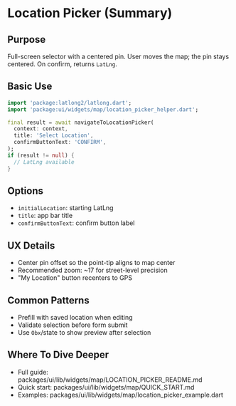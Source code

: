 # Location Picker (Summary)

## Purpose
Full-screen selector with a centered pin. User moves the map; the pin stays centered. On confirm, returns `LatLng`.

## Basic Use
```dart
import 'package:latlong2/latlong.dart';
import 'package:ui/widgets/map/location_picker_helper.dart';

final result = await navigateToLocationPicker(
  context: context,
  title: 'Select Location',
  confirmButtonText: 'CONFIRM',
);
if (result != null) {
  // LatLng available
}
```

## Options
- `initialLocation`: starting LatLng
- `title`: app bar title
- `confirmButtonText`: confirm button label

## UX Details
- Center pin offset so the point-tip aligns to map center
- Recommended zoom: ~17 for street-level precision
- "My Location" button recenters to GPS

## Common Patterns
- Prefill with saved location when editing
- Validate selection before form submit
- Use `Obx`/state to show preview after selection

## Where To Dive Deeper
- Full guide: packages/ui/lib/widgets/map/LOCATION_PICKER_README.md
- Quick start: packages/ui/lib/widgets/map/QUICK_START.md
- Examples: packages/ui/lib/widgets/map/location_picker_example.dart
